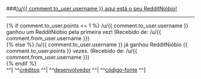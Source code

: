 ###[/u/{{ comment.to_user.username }} aqui está o seu RedditNióbio!](https://i.imgur.com/JvveVFg.png)  
***  
{% if comment.to_user.points <= 1 %}
/u/{{ comment.to_user.username }} ganhou um RedditNióbio pela primeira vez! (Recebido de: /u/{{ comment.from_user.username }})  
{% else %}
/u/{{ comment.to_user.username }} já ganhou RedditNióbio {{ comment.to_user.points }} vezes. (Recebido de: /u/{{ comment.from_user.username }})  
{% endif %}  
^^[ ^^[créditos](https://www.reddit.com/r/brasil/comments/70cie0/libido_muito_alta_n%C3%A3o_consigo_fazer_mais_nada_na/dn2az48/) ^^| ^^[desenvolvedor](https://www.reddit.com/u/CaioWzy) ^^| ^^[código-fonte](https://github.com/CaioWzy/RedditNiobioBot) ^^]